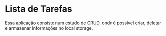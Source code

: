 # Lista de Tarefas

Essa aplicação consiste num estudo de CRUD, onde é possível criar, deletar e armazenar informações no local storage.
